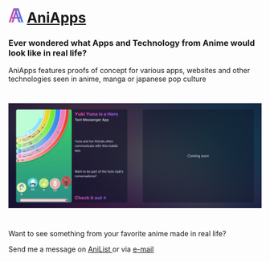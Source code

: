 # <img src="public/assets/logo.webp" width="30" height="30" /> [AniApps]()

### Ever wondered what Apps and Technology from Anime would look like in real life?

AniApps features proofs of concept for various apps, websites and other technologies seen in anime, manga or japanese pop culture
#
<img src="preview.png" />

#
Want to see something from your favorite anime made in real life?             

Send me a message on 
<a href="https://anilist.co/user/Alzariel/" target="_blank" rel="noopener noreferrer">
    AniList
</a> 
or via 
<a href="mailto:animeappsmadereal@gmail.com">
    e-mail
</a>
